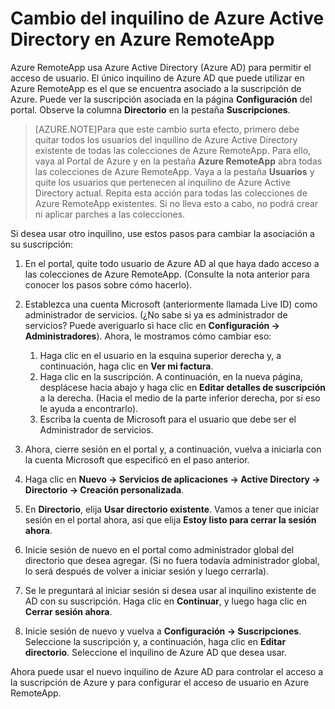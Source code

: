 
<properties
    pageTitle="Cambio del inquilino de Azure Active Directory en Azure RemoteApp"
    description="Obtenga información sobre cómo cambiar el inquilino de Azure Active Directory asociado con Azure RemoteApp"
    services="remoteapp"
    documentationCenter="" 
    authors="lizap"
    manager="mbaldwin" />

<tags
    ms.service="remoteapp"
    ms.workload="compute"
    ms.tgt_pltfrm="na"
    ms.devlang="na"
    ms.topic="article"
    ms.date="11/04/2015"
    ms.author="elizapo" />



# Cambio del inquilino de Azure Active Directory en Azure RemoteApp

Azure RemoteApp usa Azure Active Directory (Azure AD) para permitir el acceso de usuario. El único inquilino de Azure AD que puede utilizar en Azure RemoteApp es el que se encuentra asociado a la suscripción de Azure. Puede ver la suscripción asociada en la página **Configuración** del portal. Observe la columna **Directorio** en la pestaña **Suscripciones**.

> [AZURE.NOTE]Para que este cambio surta efecto, primero debe quitar todos los usuarios del inquilino de Azure Active Directory existente de todas las colecciones de Azure RemoteApp. Para ello, vaya al Portal de Azure y en la pestaña **Azure RemoteApp** abra todas las colecciones de Azure RemoteApp. Vaya a la pestaña **Usuarios** y quite los usuarios que pertenecen al inquilino de Azure Active Directory actual. Repita esta acción para todas las colecciones de Azure RemoteApp existentes. Si no lleva esto a cabo, no podrá crear ni aplicar parches a las colecciones.

Si desea usar otro inquilino, use estos pasos para cambiar la asociación a su suscripción:

1. En el portal, quite todo usuario de Azure AD al que haya dado acceso a las colecciones de Azure RemoteApp. (Consulte la nota anterior para conocer los pasos sobre cómo hacerlo).


2. Establezca una cuenta Microsoft (anteriormente llamada Live ID) como administrador de servicios. (¿No sabe si ya es administrador de servicios? Puede averiguarlo si hace clic en **Configuración -> Administradores**). Ahora, le mostramos cómo cambiar eso:
	1. Haga clic en el usuario en la esquina superior derecha y, a continuación, haga clic en **Ver mi factura**.
	2. Haga clic en la suscripción. A continuación, en la nueva página, desplácese hacia abajo y haga clic en **Editar detalles de suscripción** a la derecha. (Hacia el medio de la parte inferior derecha, por si eso le ayuda a encontrarlo).
	3. Escriba la cuenta de Microsoft para el usuario que debe ser el Administrador de servicios.

3. Ahora, cierre sesión en el portal y, a continuación, vuelva a iniciarla con la cuenta Microsoft que especificó en el paso anterior.


4. Haga clic en **Nuevo -> Servicios de aplicaciones -> Active Directory -> Directorio -> Creación personalizada**.
5. En **Directorio**, elija **Usar directorio existente**. Vamos a tener que iniciar sesión en el portal ahora, así que elija **Estoy listo para cerrar la sesión ahora**. 
6. Inicie sesión de nuevo en el portal como administrador global del directorio que desea agregar. (Si no fuera todavía administrador global, lo será después de volver a iniciar sesión y luego cerrarla).
7. Se le preguntará al iniciar sesión si desea usar al inquilino existente de AD con su suscripción. Haga clic en **Continuar**, y luego haga clic en **Cerrar sesión ahora**.
5. Inicie sesión de nuevo y vuelva a **Configuración -> Suscripciones**. Seleccione la suscripción y, a continuación, haga clic en **Editar directorio**. Seleccione el inquilino de Azure AD que desea usar.



Ahora puede usar el nuevo inquilino de Azure AD para controlar el acceso a la suscripción de Azure y para configurar el acceso de usuario en Azure RemoteApp.

<!---HONumber=Nov15_HO2-->